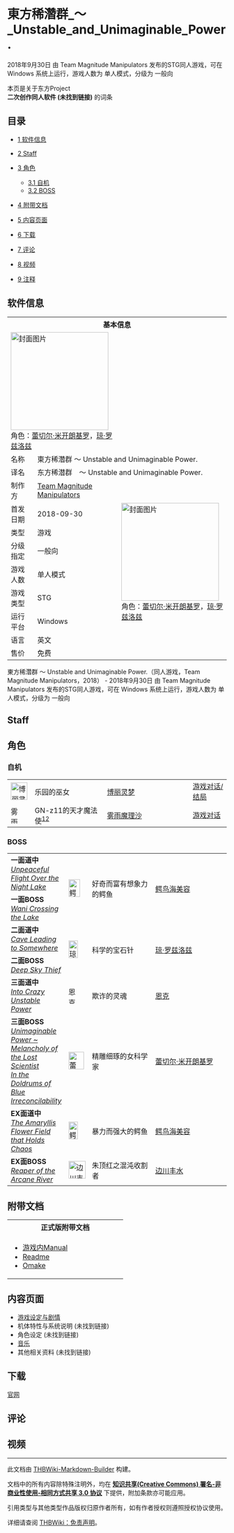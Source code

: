 # 東方稀濳群_～_Unstable_and_Unimaginable_Power.

<!-- source html: G:\repos\THBWiki-Markdown-Builder\THBWikiMarkdown\Temp\main\d\df\ns0%3A%E6%9D%B1%E6%96%B9%E7%A8%80%E6%BF%B3%E7%BE%A4_%EF%BD%9E_Unstable_and_Unimaginable_Power%2E.html -->

2018年9月30日 由 Team Magnitude Manipulators  发布的STG同人游戏，可在 Windows 系统上运行，游戏人数为 单人模式，分级为 一般向

本页是关于东方Project  
 **二次创作同人软件 (未找到链接)** 的词条
## 目录

- [1 软件信息](#软件信息)
- [2 Staff](#Staff)
- [3 角色](#角色)

  - [3.1 自机](#自机)
  - [3.2 BOSS](#BOSS)



- [4 附带文档](#附带文档)
- [5 内容页面](#内容页面)
- [6 下载](#下载)
- [7 评论](#评论)
- [8 视频](#视频)
- [9 注释](#注释)




## 软件信息

<table><tbody><tr><th colspan="3">基本信息</th></tr><tr><td class="cover-artwork-mobile" colspan="2"><a href="./文件-東方稀濳群_～_Unstable_and_Unimaginable_Power.封面.png.md" class="image" title="封面图片"><img alt="封面图片" src="https://upload.thwiki.cc/thumb/6/68/%E6%9D%B1%E6%96%B9%E7%A8%80%E6%BF%B3%E7%BE%A4_%EF%BD%9E_Unstable_and_Unimaginable_Power.%E5%B0%81%E9%9D%A2.png/224px-%E6%9D%B1%E6%96%B9%E7%A8%80%E6%BF%B3%E7%BE%A4_%EF%BD%9E_Unstable_and_Unimaginable_Power.%E5%B0%81%E9%9D%A2.png" decoding="async" loading="lazy" width="224" height="224" srcset="https://upload.thwiki.cc/thumb/6/68/%E6%9D%B1%E6%96%B9%E7%A8%80%E6%BF%B3%E7%BE%A4_%EF%BD%9E_Unstable_and_Unimaginable_Power.%E5%B0%81%E9%9D%A2.png/336px-%E6%9D%B1%E6%96%B9%E7%A8%80%E6%BF%B3%E7%BE%A4_%EF%BD%9E_Unstable_and_Unimaginable_Power.%E5%B0%81%E9%9D%A2.png 1.5x, https://upload.thwiki.cc/thumb/6/68/%E6%9D%B1%E6%96%B9%E7%A8%80%E6%BF%B3%E7%BE%A4_%EF%BD%9E_Unstable_and_Unimaginable_Power.%E5%B0%81%E9%9D%A2.png/448px-%E6%9D%B1%E6%96%B9%E7%A8%80%E6%BF%B3%E7%BE%A4_%EF%BD%9E_Unstable_and_Unimaginable_Power.%E5%B0%81%E9%9D%A2.png 2x" data-file-width="800" data-file-height="800"></a><div class="cover-char">角色：<a href="./蕾切尔·米开朗基罗.md" title="蕾切尔·米开朗基罗">蕾切尔·米开朗基罗</a>，<a href="./琼·罗兹洛兹.md" title="琼·罗兹洛兹">琼·罗兹洛兹</a></div></td>
</tr><tr><td class="label">名称</td><td colspan="2"> 東方稀濳群 ～ Unstable and Unimaginable Power. </td></tr><tr><td class="label">译名</td><td colspan="2"> 东方稀潜群　～ Unstable and Unimaginable Power. </td></tr><tr><td class="label">制作方</td><td><a href="/index.php?title=Team_Magnitude_Manipulators&amp;action=edit&amp;redlink=1" class="new" title="Team Magnitude Manipulators（页面不存在）">Team Magnitude Manipulators</a></td><td class="cover-artwork" rowspan="8" style="min-width:224px;"><a href="./文件-東方稀濳群_～_Unstable_and_Unimaginable_Power.封面.png.md" class="image" title="封面图片"><img alt="封面图片" src="https://upload.thwiki.cc/thumb/6/68/%E6%9D%B1%E6%96%B9%E7%A8%80%E6%BF%B3%E7%BE%A4_%EF%BD%9E_Unstable_and_Unimaginable_Power.%E5%B0%81%E9%9D%A2.png/224px-%E6%9D%B1%E6%96%B9%E7%A8%80%E6%BF%B3%E7%BE%A4_%EF%BD%9E_Unstable_and_Unimaginable_Power.%E5%B0%81%E9%9D%A2.png" decoding="async" loading="lazy" width="224" height="224" srcset="https://upload.thwiki.cc/thumb/6/68/%E6%9D%B1%E6%96%B9%E7%A8%80%E6%BF%B3%E7%BE%A4_%EF%BD%9E_Unstable_and_Unimaginable_Power.%E5%B0%81%E9%9D%A2.png/336px-%E6%9D%B1%E6%96%B9%E7%A8%80%E6%BF%B3%E7%BE%A4_%EF%BD%9E_Unstable_and_Unimaginable_Power.%E5%B0%81%E9%9D%A2.png 1.5x, https://upload.thwiki.cc/thumb/6/68/%E6%9D%B1%E6%96%B9%E7%A8%80%E6%BF%B3%E7%BE%A4_%EF%BD%9E_Unstable_and_Unimaginable_Power.%E5%B0%81%E9%9D%A2.png/448px-%E6%9D%B1%E6%96%B9%E7%A8%80%E6%BF%B3%E7%BE%A4_%EF%BD%9E_Unstable_and_Unimaginable_Power.%E5%B0%81%E9%9D%A2.png 2x" data-file-width="800" data-file-height="800"></a><div class="cover-char">角色：<a href="./蕾切尔·米开朗基罗.md" title="蕾切尔·米开朗基罗">蕾切尔·米开朗基罗</a>，<a href="./琼·罗兹洛兹.md" title="琼·罗兹洛兹">琼·罗兹洛兹</a></div></td>
</tr><tr><td class="label">首发日期</td><td>2018-09-30</td></tr><tr><td class="label">类型</td><td>游戏</td></tr><tr><td class="label">分级指定</td><td>一般向</td></tr><tr><td class="label">游戏人数</td><td>单人模式</td></tr><tr><td class="label">游戏类型</td><td>STG</td></tr><tr><td class="label">运行平台</td><td>Windows</td></tr><tr><td class="label">语言</td><td>英文</td></tr><tr><td class="label">售价</td><td>免费</td></tr></tbody></table>

東方稀濳群 ～ Unstable and Unimaginable Power.（同人游戏，Team Magnitude Manipulators，2018） - 2018年9月30日 由 Team Magnitude Manipulators  发布的STG同人游戏，可在 Windows 系统上运行，游戏人数为 单人模式，分级为 一般向
## Staff
## 角色
### 自机

<table><tbody><tr><td style="min-width:40px;" rowspan=""><div class="center"><div class="floatnone"><a href="./文件-博丽灵梦（稀潜群）.png.md" class="image" title="博丽灵梦"><img alt="博丽灵梦" src="https://upload.thwiki.cc/thumb/0/0f/%E5%8D%9A%E4%B8%BD%E7%81%B5%E6%A2%A6%EF%BC%88%E7%A8%80%E6%BD%9C%E7%BE%A4%EF%BC%89.png/38px-%E5%8D%9A%E4%B8%BD%E7%81%B5%E6%A2%A6%EF%BC%88%E7%A8%80%E6%BD%9C%E7%BE%A4%EF%BC%89.png" decoding="async" loading="lazy" width="38" height="40" srcset="https://upload.thwiki.cc/thumb/0/0f/%E5%8D%9A%E4%B8%BD%E7%81%B5%E6%A2%A6%EF%BC%88%E7%A8%80%E6%BD%9C%E7%BE%A4%EF%BC%89.png/57px-%E5%8D%9A%E4%B8%BD%E7%81%B5%E6%A2%A6%EF%BC%88%E7%A8%80%E6%BD%9C%E7%BE%A4%EF%BC%89.png 1.5x, https://upload.thwiki.cc/thumb/0/0f/%E5%8D%9A%E4%B8%BD%E7%81%B5%E6%A2%A6%EF%BC%88%E7%A8%80%E6%BD%9C%E7%BE%A4%EF%BC%89.png/76px-%E5%8D%9A%E4%B8%BD%E7%81%B5%E6%A2%A6%EF%BC%88%E7%A8%80%E6%BD%9C%E7%BE%A4%EF%BC%89.png 2x" data-file-width="2000" data-file-height="2113"></a></div></div></td> <td style="width:150px;padding:3px 9px 3px 7px;" rowspan="">乐园的巫女 </td><td style="width:180px;padding:3px 9px 3px 7px;"><a href="./博丽灵梦.md" title="博丽灵梦">博丽灵梦</a></td><td><a href="/index.php?title=%E6%B8%B8%E6%88%8F%E5%AF%B9%E8%AF%9D:%E6%9D%B1%E6%96%B9%E7%A8%80%E6%BF%B3%E7%BE%A4_%EF%BD%9E_Unstable_and_Unimaginable_Power./%E5%8D%9A%E4%B8%BD%E7%81%B5%E6%A2%A6&amp;action=edit&amp;redlink=1" class="new" title="游戏对话:東方稀濳群 ～ Unstable and Unimaginable Power./博丽灵梦（页面不存在）">游戏对话/结局</a></td></tr>
<tr><td style="min-width:40px;" rowspan=""><div class="center"><div class="floatnone"><a href="./文件-雾雨魔理沙（稀潜群）.png.md" class="image" title="雾雨魔理沙"><img alt="雾雨魔理沙" src="https://upload.thwiki.cc/thumb/4/46/%E9%9B%BE%E9%9B%A8%E9%AD%94%E7%90%86%E6%B2%99%EF%BC%88%E7%A8%80%E6%BD%9C%E7%BE%A4%EF%BC%89.png/16px-%E9%9B%BE%E9%9B%A8%E9%AD%94%E7%90%86%E6%B2%99%EF%BC%88%E7%A8%80%E6%BD%9C%E7%BE%A4%EF%BC%89.png" decoding="async" loading="lazy" width="16" height="40" srcset="https://upload.thwiki.cc/thumb/4/46/%E9%9B%BE%E9%9B%A8%E9%AD%94%E7%90%86%E6%B2%99%EF%BC%88%E7%A8%80%E6%BD%9C%E7%BE%A4%EF%BC%89.png/24px-%E9%9B%BE%E9%9B%A8%E9%AD%94%E7%90%86%E6%B2%99%EF%BC%88%E7%A8%80%E6%BD%9C%E7%BE%A4%EF%BC%89.png 1.5x, https://upload.thwiki.cc/thumb/4/46/%E9%9B%BE%E9%9B%A8%E9%AD%94%E7%90%86%E6%B2%99%EF%BC%88%E7%A8%80%E6%BD%9C%E7%BE%A4%EF%BC%89.png/32px-%E9%9B%BE%E9%9B%A8%E9%AD%94%E7%90%86%E6%B2%99%EF%BC%88%E7%A8%80%E6%BD%9C%E7%BE%A4%EF%BC%89.png 2x" data-file-width="822" data-file-height="2025"></a></div></div></td> <td style="width:150px;padding:3px 9px 3px 7px;" rowspan="">GN-z11的天才魔法使<sup id="cite_ref-1" class="reference"><a href="#cite_note-1">1</a></sup><sup id="cite_ref-2" class="reference"><a href="#cite_note-2">2</a></sup> </td><td style="width:180px;padding:3px 9px 3px 7px;"><a href="./雾雨魔理沙.md" title="雾雨魔理沙">雾雨魔理沙</a></td><td><a href="/index.php?title=%E6%B8%B8%E6%88%8F%E5%AF%B9%E8%AF%9D:%E6%9D%B1%E6%96%B9%E7%A8%80%E6%BF%B3%E7%BE%A4_%EF%BD%9E_Unstable_and_Unimaginable_Power./%E9%9B%BE%E9%9B%A8%E9%AD%94%E7%90%86%E6%B2%99&amp;action=edit&amp;redlink=1" class="new" title="游戏对话:東方稀濳群 ～ Unstable and Unimaginable Power./雾雨魔理沙（页面不存在）">游戏对话</a></td></tr></tbody></table>


### BOSS

<table><tbody><tr> <td class="bg-color-info-10" style="min-width:100px"><b>一面道中</b><br><i><a href="/index.php?title=Unpeaceful_Flight_Over_the_Night_Lake&amp;action=edit&amp;redlink=1" class="new" title="Unpeaceful Flight Over the Night Lake（页面不存在）">Unpeaceful Flight Over the Night Lake</a></i></td> <td rowspan="2"><div class="center"><div class="floatnone"><a href="./文件-鳄鸟海美容.png.md" class="image" title="鳄鸟海美容"><img alt="鳄鸟海美容" src="https://upload.thwiki.cc/thumb/8/84/%E9%B3%84%E9%B8%9F%E6%B5%B7%E7%BE%8E%E5%AE%B9.png/26px-%E9%B3%84%E9%B8%9F%E6%B5%B7%E7%BE%8E%E5%AE%B9.png" decoding="async" loading="lazy" width="26" height="40" srcset="https://upload.thwiki.cc/thumb/8/84/%E9%B3%84%E9%B8%9F%E6%B5%B7%E7%BE%8E%E5%AE%B9.png/40px-%E9%B3%84%E9%B8%9F%E6%B5%B7%E7%BE%8E%E5%AE%B9.png 1.5x, https://upload.thwiki.cc/thumb/8/84/%E9%B3%84%E9%B8%9F%E6%B5%B7%E7%BE%8E%E5%AE%B9.png/53px-%E9%B3%84%E9%B8%9F%E6%B5%B7%E7%BE%8E%E5%AE%B9.png 2x" data-file-width="1276" data-file-height="1926"></a></div></div></td> <td style="width:150px;padding:3px 9px 3px 7px;" rowspan="2"> 好奇而富有想象力的鳄鱼</td><td style="width:180px;padding:3px 9px 3px 7px;" rowspan="2"> <a href="./鳄鸟海美容.md" title="鳄鸟海美容">鳄鸟海美容</a></td></tr><tr><td class="bg-color-info-10" style="min-width:100px"><b>一面BOSS</b><br><i><a href="/index.php?title=Wani_Crossing_the_Lake&amp;action=edit&amp;redlink=1" class="new" title="Wani Crossing the Lake（页面不存在）">Wani Crossing the Lake</a></i></td></tr>
<tr> <td class="bg-color-info-10" style="min-width:100px"><b>二面道中</b><br><i><a href="/index.php?title=Cave_Leading_to_Somewhere&amp;action=edit&amp;redlink=1" class="new" title="Cave Leading to Somewhere（页面不存在）">Cave Leading to Somewhere</a></i></td> <td rowspan="2"><div class="center"><div class="floatnone"><a href="./文件-琼·罗兹洛兹.png.md" class="image" title="琼·罗兹洛兹"><img alt="琼·罗兹洛兹" src="https://upload.thwiki.cc/thumb/a/a0/%E7%90%BC%C2%B7%E7%BD%97%E5%85%B9%E6%B4%9B%E5%85%B9.png/21px-%E7%90%BC%C2%B7%E7%BD%97%E5%85%B9%E6%B4%9B%E5%85%B9.png" decoding="async" loading="lazy" width="21" height="40" srcset="https://upload.thwiki.cc/thumb/a/a0/%E7%90%BC%C2%B7%E7%BD%97%E5%85%B9%E6%B4%9B%E5%85%B9.png/32px-%E7%90%BC%C2%B7%E7%BD%97%E5%85%B9%E6%B4%9B%E5%85%B9.png 1.5x, https://upload.thwiki.cc/thumb/a/a0/%E7%90%BC%C2%B7%E7%BD%97%E5%85%B9%E6%B4%9B%E5%85%B9.png/43px-%E7%90%BC%C2%B7%E7%BD%97%E5%85%B9%E6%B4%9B%E5%85%B9.png 2x" data-file-width="800" data-file-height="1494"></a></div></div></td> <td style="width:150px;padding:3px 9px 3px 7px;" rowspan="2"> 科学的宝石针</td><td style="width:180px;padding:3px 9px 3px 7px;" rowspan="2"> <a href="./琼·罗兹洛兹.md" title="琼·罗兹洛兹">琼·罗兹洛兹</a></td></tr><tr><td class="bg-color-info-10" style="min-width:100px"><b>二面BOSS</b><br><i><a href="/index.php?title=Deep_Sky_Thief&amp;action=edit&amp;redlink=1" class="new" title="Deep Sky Thief（页面不存在）">Deep Sky Thief</a></i></td></tr>
<tr><td rowspan="1" class="bg-color-info-10" style="min-width:100px"><b>三面道中</b><br><i><a href="/index.php?title=Into_Crazy_Unstable_Power&amp;action=edit&amp;redlink=1" class="new" title="Into Crazy Unstable Power（页面不存在）">Into Crazy Unstable Power</a></i></td><td style="min-width:35px" rowspan="1"><div class="center"><div class="floatnone"><a href="./文件-恩克.png.md" class="image"><img alt="恩克.png" src="https://upload.thwiki.cc/thumb/6/65/%E6%81%A9%E5%85%8B.png/17px-%E6%81%A9%E5%85%8B.png" decoding="async" loading="lazy" width="17" height="40" srcset="https://upload.thwiki.cc/thumb/6/65/%E6%81%A9%E5%85%8B.png/26px-%E6%81%A9%E5%85%8B.png 1.5x, https://upload.thwiki.cc/thumb/6/65/%E6%81%A9%E5%85%8B.png/34px-%E6%81%A9%E5%85%8B.png 2x" data-file-width="868" data-file-height="2001"></a></div></div></td>  <td style="width:150px;padding:3px 9px 3px 7px;" rowspan="1"> 欺诈的灵魂</td><td style="width:180px;padding:3px 9px 3px 7px;" rowspan="1"> <a href="./恩克.md" title="恩克">恩克</a> </td></tr><tr><td rowspan="1" class="bg-color-info-10" style="min-width:100px"><b>三面BOSS</b><br><i><a href="/index.php?title=Unimaginable_Power_~_Melancholy_of_the_Lost_Scientist&amp;action=edit&amp;redlink=1" class="new" title="Unimaginable Power ~ Melancholy of the Lost Scientist（页面不存在）">Unimaginable Power ~ Melancholy of the Lost Scientist</a></i><br><i><a href="/index.php?title=In_the_Doldrums_of_Blue_Irreconcilability&amp;action=edit&amp;redlink=1" class="new" title="In the Doldrums of Blue Irreconcilability（页面不存在）">In the Doldrums of Blue Irreconcilability</a></i></td><td style="min-width:35px" rowspan="1"><div class="center"><div class="floatnone"><a href="./文件-蕾切尔·米开朗基罗.png.md" class="image"><img alt="蕾切尔·米开朗基罗.png" src="https://upload.thwiki.cc/thumb/e/e9/%E8%95%BE%E5%88%87%E5%B0%94%C2%B7%E7%B1%B3%E5%BC%80%E6%9C%97%E5%9F%BA%E7%BD%97.png/35px-%E8%95%BE%E5%88%87%E5%B0%94%C2%B7%E7%B1%B3%E5%BC%80%E6%9C%97%E5%9F%BA%E7%BD%97.png" decoding="async" loading="lazy" width="35" height="40" srcset="https://upload.thwiki.cc/thumb/e/e9/%E8%95%BE%E5%88%87%E5%B0%94%C2%B7%E7%B1%B3%E5%BC%80%E6%9C%97%E5%9F%BA%E7%BD%97.png/52px-%E8%95%BE%E5%88%87%E5%B0%94%C2%B7%E7%B1%B3%E5%BC%80%E6%9C%97%E5%9F%BA%E7%BD%97.png 1.5x, https://upload.thwiki.cc/thumb/e/e9/%E8%95%BE%E5%88%87%E5%B0%94%C2%B7%E7%B1%B3%E5%BC%80%E6%9C%97%E5%9F%BA%E7%BD%97.png/69px-%E8%95%BE%E5%88%87%E5%B0%94%C2%B7%E7%B1%B3%E5%BC%80%E6%9C%97%E5%9F%BA%E7%BD%97.png 2x" data-file-width="600" data-file-height="691"></a></div></div></td>  <td style="width:150px;padding:3px 9px 3px 7px;" rowspan="1"> 精雕细琢的女科学家</td><td style="width:180px;padding:3px 9px 3px 7px;" rowspan="1"> <a href="./蕾切尔·米开朗基罗.md" title="蕾切尔·米开朗基罗">蕾切尔·米开朗基罗</a> </td></tr>
<tr><td rowspan="1" class="bg-color-info-10" style="min-width:100px"><b>EX面道中</b><br><i><a href="/index.php?title=The_Amaryllis_Flower_Field_that_Holds_Chaos&amp;action=edit&amp;redlink=1" class="new" title="The Amaryllis Flower Field that Holds Chaos（页面不存在）">The Amaryllis Flower Field that Holds Chaos</a></i></td><td style="min-width:35px" rowspan="1"><div class="center"><div class="floatnone"><a href="./文件-鳄鸟海美容EX.png.md" class="image"><img alt="鳄鸟海美容EX.png" src="https://upload.thwiki.cc/thumb/b/bd/%E9%B3%84%E9%B8%9F%E6%B5%B7%E7%BE%8E%E5%AE%B9EX.png/21px-%E9%B3%84%E9%B8%9F%E6%B5%B7%E7%BE%8E%E5%AE%B9EX.png" decoding="async" loading="lazy" width="21" height="40" srcset="https://upload.thwiki.cc/thumb/b/bd/%E9%B3%84%E9%B8%9F%E6%B5%B7%E7%BE%8E%E5%AE%B9EX.png/32px-%E9%B3%84%E9%B8%9F%E6%B5%B7%E7%BE%8E%E5%AE%B9EX.png 1.5x, https://upload.thwiki.cc/thumb/b/bd/%E9%B3%84%E9%B8%9F%E6%B5%B7%E7%BE%8E%E5%AE%B9EX.png/42px-%E9%B3%84%E9%B8%9F%E6%B5%B7%E7%BE%8E%E5%AE%B9EX.png 2x" data-file-width="1053" data-file-height="1979"></a></div></div></td>  <td style="width:150px;padding:3px 9px 3px 7px;" rowspan="1"> 暴力而强大的鳄鱼</td><td style="width:180px;padding:3px 9px 3px 7px;" rowspan="1"> <a href="./鳄鸟海美容.md" title="鳄鸟海美容">鳄鸟海美容</a> </td></tr><tr><td rowspan="1" class="bg-color-info-10" style="min-width:100px"><b>EX面BOSS</b><br><i><a href="/index.php?title=Reaper_of_the_Arcane_River&amp;action=edit&amp;redlink=1" class="new" title="Reaper of the Arcane River（页面不存在）">Reaper of the Arcane River</a></i></td><td style="min-width:35px" rowspan="1"><div class="center"><div class="floatnone"><a href="./文件-边川丰水.png.md" class="image"><img alt="边川丰水.png" src="https://upload.thwiki.cc/thumb/0/09/%E8%BE%B9%E5%B7%9D%E4%B8%B0%E6%B0%B4.png/39px-%E8%BE%B9%E5%B7%9D%E4%B8%B0%E6%B0%B4.png" decoding="async" loading="lazy" width="39" height="40" srcset="https://upload.thwiki.cc/thumb/0/09/%E8%BE%B9%E5%B7%9D%E4%B8%B0%E6%B0%B4.png/58px-%E8%BE%B9%E5%B7%9D%E4%B8%B0%E6%B0%B4.png 1.5x, https://upload.thwiki.cc/thumb/0/09/%E8%BE%B9%E5%B7%9D%E4%B8%B0%E6%B0%B4.png/78px-%E8%BE%B9%E5%B7%9D%E4%B8%B0%E6%B0%B4.png 2x" data-file-width="1690" data-file-height="1741"></a></div></div></td>  <td style="width:150px;padding:3px 9px 3px 7px;" rowspan="1"> 朱顶红之混沌收割者</td><td style="width:180px;padding:3px 9px 3px 7px;" rowspan="1"> <a href="./边川丰水.md" title="边川丰水">边川丰水</a> </td></tr></tbody></table>


## 附带文档

<table><tbody><tr>
<th>正式版附带文档</th>
</tr>
<tr valign="top"><td style="width:250px">
<ul><li><a href="/index.php?title=%E6%9D%B1%E6%96%B9%E7%A8%80%E6%BF%B3%E7%BE%A4_%EF%BD%9E_Unstable_and_Unimaginable_Power./%E6%B8%B8%E6%88%8F%E5%86%85Manual&amp;action=edit&amp;redlink=1" class="new" title="東方稀濳群 ～ Unstable and Unimaginable Power./游戏内Manual（页面不存在）">游戏内Manual</a></li>
<li><a href="./東方稀濳群_～_Unstable_and_Unimaginable_Power.-Readme.md" title="東方稀濳群 ～ Unstable and Unimaginable Power./Readme">Readme</a></li>
<li><a href="/index.php?title=%E6%9D%B1%E6%96%B9%E7%A8%80%E6%BF%B3%E7%BE%A4_%EF%BD%9E_Unstable_and_Unimaginable_Power./Omake&amp;action=edit&amp;redlink=1" class="new" title="東方稀濳群 ～ Unstable and Unimaginable Power./Omake（页面不存在）">Omake</a></li></ul>
</td></tr></tbody></table>


## 内容页面
- [游戏设定与剧情](./東方稀濳群_～_Unstable_and_Unimaginable_Power.-设定与剧情.md)
- 机体特性与系统说明 (未找到链接)
- 角色设定 (未找到链接)
- [音乐](./東方稀濳群_～_Unstable_and_Unimaginable_Power.-音乐.md)
- 其他相关资料 (未找到链接)

## 下载
  
[官网](https://ryann1908.itch.io/uaup)
  

## 评论
## 视频

[^cite_note-1]: GN-z11是位于大熊座的一个星系，距离地球134亿光年，诞生于宇宙形成初期，是到发现日期为止人类发现的最遥远的星系。

  
  

  





---

此文档由 [THBWiki-Markdown-Builder](https://github.com/Delsin-Yu/THBWiki-Markdown-Builder) 构建。

文档中的所有内容除特殊注明外，均在 [**知识共享(Creative Commons) 署名-非商业性使用-相同方式共享 3.0 协议**](https://creativecommons.org/licenses/by-sa/3.0/deed.zh-hans) 下提供，附加条款亦可能应用。

引用类型与其他类型作品版权归原作者所有，如有作者授权则遵照授权协议使用。

详细请查阅 [THBWiki：免责声明](https://thbwiki.cc/THBWiki:%E5%85%8D%E8%B4%A3%E5%A3%B0%E6%98%8E)。

